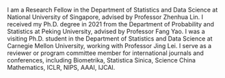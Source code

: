 I am a Research Fellow in the Department of Statistics and Data Science at National University of Singapore, advised by Professor Zhenhua Lin. I received my Ph.D. degree in 2021 from the Department of Probability and Statistics at Peking University, advised by Professor Fang Yao. I was a visiting Ph.D. student in the Department of Statistics and Data Science at Carnegie Mellon University, working with Professor Jing Lei. I serve as a reviewer or program committee member for international journals and conferences, including Biometrika, Statistica Sinica, Science China Mathematics, ICLR, NIPS, AAAI, IJCAI.

